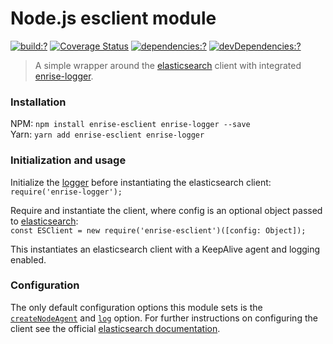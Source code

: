 # Node.js esclient module

[![build:?](https://img.shields.io/travis/Enrise/node-esclient.svg?style=flat-square)](https://travis-ci.org/Enrise/node-esclient)
[![Coverage Status](https://img.shields.io/coveralls/Enrise/node-esclient/master.svg?style=flat-square)](https://coveralls.io/github/Enrise/node-esclient?branch=master)
[![dependencies:?](https://img.shields.io/david/Enrise/node-esclient.svg?style=flat-square)](https://david-dm.org/Enrise/node-esclient)
[![devDependencies:?](https://img.shields.io/david/dev/Enrise/node-esclient.svg?style=flat-square)](https://david-dm.org/Enrise/node-esclient)

> A simple wrapper around the [elasticsearch](https://github.com/elastic/elasticsearch-js) client with integrated [enrise-logger](https://github.com/Enrise/node-logger).

### Installation
NPM: `npm install enrise-esclient enrise-logger --save`  
Yarn: `yarn add enrise-esclient enrise-logger`

### Initialization and usage
Initialize the [logger](https://github.com/Enrise/node-logger) before instantiating the elasticsearch client:  
`require('enrise-logger');`

Require and instantiate the client, where config is an optional object passed to [elasticsearch](https://www.npmjs.com/package/elasticsearch):  
`const ESClient = new require('enrise-esclient')([config: Object]);`

This instantiates an elasticsearch client with a KeepAlive agent and logging enabled.

### Configuration
The only default configuration options this module sets is the [`createNodeAgent`](https://www.elastic.co/guide/en/elasticsearch/client/javascript-api/current/configuration.html#config-create-node-agent) and [`log`](https://www.elastic.co/guide/en/elasticsearch/client/javascript-api/current/configuration.html#config-log) option. For further instructions on configuring the client see the official [elasticsearch documentation](https://www.elastic.co/guide/en/elasticsearch/client/javascript-api/current/configuration.html).